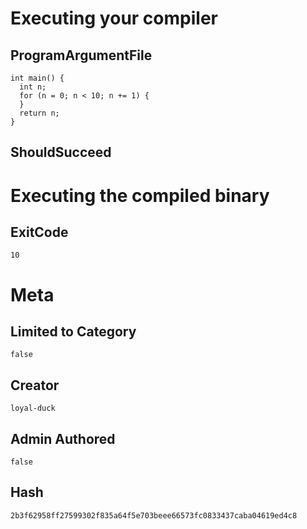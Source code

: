 # Executing your compiler

## ProgramArgumentFile

```
int main() {
  int n;
  for (n = 0; n < 10; n += 1) {
  }
  return n;
}
```

## ShouldSucceed

# Executing the compiled binary

## ExitCode

```
10
```

# Meta

## Limited to Category

```
false
```

## Creator

```
loyal-duck
```

## Admin Authored

```
false
```

## Hash

```
2b3f62958ff27599302f835a64f5e703beee66573fc0833437caba04619ed4c8
```
